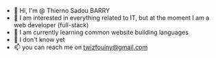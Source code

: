 - 👋 Hi, I'm @ Thierno Sadou BARRY
- 👀 I am interested in everything related to IT, but at the moment I am a web developer (full-stack)
- 🌱 I am currently learning common website building languages
- 💞️ I don't know yet
- 📫 you can reach me on twizfouiny@gmail.com

<!---
TSB04/TSB04 is a ✨ special ✨ repository because its `README.md` (this file) appears on your GitHub profile.
You can click the Preview link to take a look at your changes.
--->
